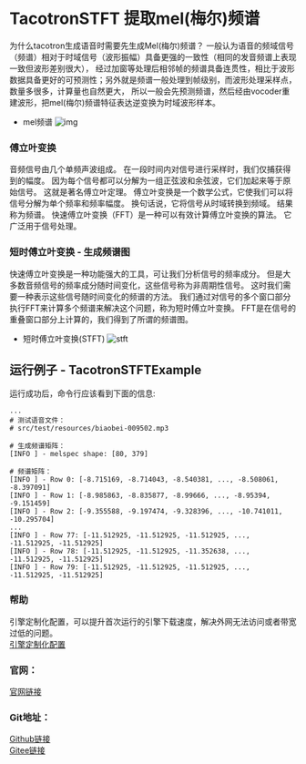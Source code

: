 # TacotronSTFT 提取mel(梅尔)频谱
为什么tacotron生成语音时需要先生成Mel(梅尔)频谱？
一般认为语音的频域信号（频谱）相对于时域信号（波形振幅）具备更强的一致性（相同的发音频谱上表现一致但波形差别很大），
经过加窗等处理后相邻帧的频谱具备连贯性，相比于波形数据具备更好的可预测性；另外就是频谱一般处理到帧级别，而波形处理采样点，数量多很多，计算量也自然更大，
所以一般会先预测频谱，然后经由vocoder重建波形，把mel(梅尔)频谱特征表达逆变换为时域波形样本。

- mel频谱
![img](https://aias-home.oss-cn-beijing.aliyuncs.com/AIAS/voice_sdks/mel_spec.jpeg)

### 傅立叶变换
音频信号由几个单频声波组成。 在一段时间内对信号进行采样时，我们仅捕获得到的幅度。 
因为每个信号都可以分解为一组正弦波和余弦波，它们加起来等于原始信号。 这就是著名傅立叶定理。
傅立叶变换是一个数学公式，它使我们可以将信号分解为单个频率和频率幅度。 换句话说，它将信号从时域转换到频域。 结果称为频谱。
快速傅立叶变换（FFT）是一种可以有效计算傅立叶变换的算法。 它广泛用于信号处理。

### 短时傅立叶变换 - 生成频谱图
快速傅立叶变换是一种功能强大的工具，可让我们分析信号的频率成分。
但是大多数音频信号的频率成分随时间变化，这些信号称为非周期性信号。 
这时我们需要一种表示这些信号随时间变化的频谱的方法。 
我们通过对信号的多个窗口部分执行FFT来计算多个频谱来解决这个问题，称为短时傅立叶变换。 
FFT是在信号的重叠窗口部分上计算的，我们得到了所谓的频谱图。 
- 短时傅立叶变换(STFT)
![stft](https://aias-home.oss-cn-beijing.aliyuncs.com/AIAS/voice_sdks/fft.jpeg)

## 运行例子 - TacotronSTFTExample
运行成功后，命令行应该看到下面的信息:
```text
...
# 测试语音文件：
# src/test/resources/biaobei-009502.mp3

# 生成频谱矩阵：
[INFO ] - melspec shape: [80, 379]

# 频谱矩阵：
[INFO ] - Row 0: [-8.715169, -8.714043, -8.540381, ..., -8.508061, -8.397091]
[INFO ] - Row 1: [-8.985863, -8.835877, -8.99666, ..., -8.95394, -9.151459]
[INFO ] - Row 2: [-9.355588, -9.197474, -9.328396, ..., -10.741011, -10.295704]
...
[INFO ] - Row 77: [-11.512925, -11.512925, -11.512925, ..., -11.512925, -11.512925]
[INFO ] - Row 78: [-11.512925, -11.512925, -11.352638, ..., -11.512925, -11.512925]
[INFO ] - Row 79: [-11.512925, -11.512925, -11.512925, ..., -11.512925, -11.512925]

```

### 帮助 
引擎定制化配置，可以提升首次运行的引擎下载速度，解决外网无法访问或者带宽过低的问题。         
[引擎定制化配置](http://aias.top/engine_cpu.html)

### 官网：
[官网链接](http://www.aias.top/)

### Git地址：   
[Github链接](https://github.com/mymagicpower/AIAS)    
[Gitee链接](https://gitee.com/mymagicpower/AIAS)   
